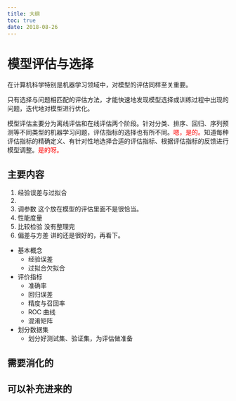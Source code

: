 ```yaml
---
title: 大纲
toc: true
date: 2018-08-26
---
```

# 模型评估与选择


在计算机科学特别是机器学习领域中，对模型的评估同样至关重要。

只有选择与问题相匹配的评估方法，才能快速地发现模型选择或训练过程中出现的问题，迭代地对模型进行优化。

模型评估主要分为离线评估和在线评估两个阶段。针对分类、排序、回归、序列预测等不同类型的机器学习问题，评估指标的选择也有所不同。<span style="color:red;">嗯，是的。</span>知道每种评估指标的精确定义、有针对性地选择合适的评估指标、根据评估指标的反馈进行模型调整。<span style="color:red;">是的呀。</span>







## 主要内容

1. 经验误差与过拟合
2.
3. 调参数  这个放在模型的评估里面不是很恰当。
4. 性能度量
5. 比较检验 没有整理完
6. 偏差与方差 讲的还是很好的，再看下。




- 基本概念
  - 经验误差
  - 过拟合欠拟合
- 评价指标
  - 准确率
  - 回归误差
  - 精度与召回率
  - ROC 曲线
  - 混淆矩阵
- 划分数据集
  - 划分好测试集、验证集，为评估做准备



## 需要消化的



## 可以补充进来的
